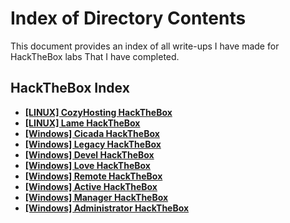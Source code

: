 # **Index of Directory Contents**

This document provides an index of all write-ups I have made for HackTheBox labs That I have completed.

## **HackTheBox Index**

- [**[LINUX] CozyHosting HackTheBox**](https://github.com/Mmo-kali/write-ups/blob/main/HackTheBox/cozyhosting.htb.pdf)
- [**[LINUX] Lame HackTheBox**](https://github.com/Mmo-kali/write-ups/blob/main/HackTheBox/lame-HackTheBox.pdf)
- [**[Windows] Cicada HackTheBox**](https://github.com/Mmo-kali/write-ups/blob/main/HackTheBox/HackTheBox-Cicada.pdf)
- [**[Windows] Legacy HackTheBox**](https://github.com/Mmo-kali/write-ups/blob/main/HackTheBox/73302cc5-4811-4358-9ee9-a602a01318e0_HackTheBox_Legacy.pdf)
- [**[Windows] Devel HackTheBox**](https://github.com/Mmo-kali/write-ups/blob/main/HackTheBox/WINDOWS_HackTheBox_Devel.pdf)
- [**[Windows] Love HackTheBox**](https://github.com/Mmo-kali/write-ups/blob/main/HackTheBox/WINDOWS_HackTheBox_Love_.pdf)
- [**[Windows] Remote HackTheBox**](https://github.com/Mmo-kali/write-ups/blob/main/HackTheBox/Windows_Remote.pdf)
- [**[Windows] Active HackTheBox**](https://github.com/Mmo-kali/write-ups/blob/main/HackTheBox/Windows_Active.pdf)
- [**[Windows] Manager HackTheBox**](https://github.com/Mmo-kali/write-ups/blob/main/HackTheBox/WINDOWS_TOGETHER_Manager.pdf)
- [**[Windows] Administrator HackTheBox**](https://github.com/Mmo-kali/write-ups/blob/main/HackTheBox/27998b8e-8a3b-430b-924b-e3214a3ecf39_WINDOWS_-_Administrator_.pdf)
